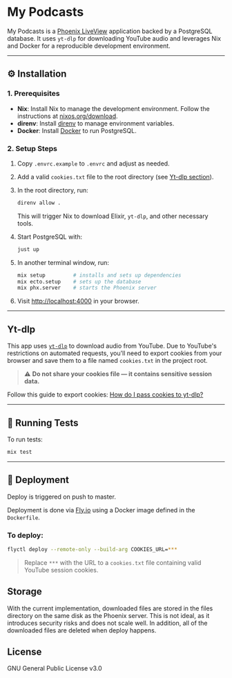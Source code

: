 # My Podcasts

My Podcasts is a [Phoenix LiveView](https://github.com/phoenixframework/phoenix_live_view) application backed by a PostgreSQL database. It uses `yt-dlp` for downloading YouTube audio and leverages Nix and Docker for a reproducible development environment.

---

## ⚙️ Installation

### 1. Prerequisites

* **Nix**: Install Nix to manage the development environment. Follow the instructions at [nixos.org/download](https://nixos.org/download/).
* **direnv**: Install [direnv](https://direnv.net/) to manage environment variables.
* **Docker**: Install [Docker](https://www.docker.com/get-started/) to run PostgreSQL.

### 2. Setup Steps

1. Copy `.envrc.example` to `.envrc` and adjust as needed.

2. Add a valid `cookies.txt` file to the root directory (see [Yt-dlp section](#yt-dlp)).

3. In the root directory, run:

   ```sh
   direnv allow .
   ```

   This will trigger Nix to download Elixir, `yt-dlp`, and other necessary tools.

4. Start PostgreSQL with:

   ```sh
   just up
   ```

5. In another terminal window, run:

   ```sh
   mix setup         # installs and sets up dependencies
   mix ecto.setup    # sets up the database
   mix phx.server    # starts the Phoenix server
   ```

6. Visit [http://localhost:4000](http://localhost:4000) in your browser.

---

## Yt-dlp

This app uses [`yt-dlp`](https://github.com/yt-dlp/yt-dlp) to download audio from YouTube. Due to YouTube's restrictions on automated requests, you'll need to export cookies from your browser and save them to a file named `cookies.txt` in the project root.

> ⚠️ **Do not share your cookies file — it contains sensitive session data.**

Follow this guide to export cookies:
[How do I pass cookies to yt-dlp?](https://github.com/yt-dlp/yt-dlp/wiki/FAQ#how-do-i-pass-cookies-to-yt-dlp)

---

## 🧪 Running Tests

To run tests:

```sh
mix test
```

---

## 🚀 Deployment

Deploy is triggered on push to master.

Deployment is done via [Fly.io](https://fly.io/) using a Docker image defined in the `Dockerfile`.

### To deploy:

```sh
flyctl deploy --remote-only --build-arg COOKIES_URL=***
```

> Replace `***` with the URL to a `cookies.txt` file containing valid YouTube session cookies.

## Storage
With the current implementation, downloaded files are stored in the files directory on the same disk as the Phoenix server. This is not ideal, as it introduces security risks and does not scale well. In addition, all of the downloaded files are deleted when deploy happens.

## License

GNU General Public License v3.0
